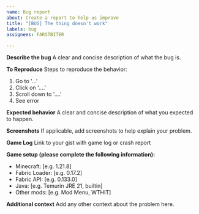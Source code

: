 ```yaml
---
name: Bug report
about: Create a report to help us improve
title: "[BUG] The thing doesn't work"
labels: bug
assignees: FARSTBITER

---
```


**Describe the bug**
A clear and concise description of what the bug is.

**To Reproduce**
Steps to reproduce the behavior:
1. Go to '...'
2. Click on '....'
3. Scroll down to '....'
4. See error

**Expected behavior**
A clear and concise description of what you expected to happen.

**Screenshots**
If applicable, add screenshots to help explain your problem.

**Game Log**
Link to your gist with game log or crash report

**Game setup (please complete the following information):**
 - Minecraft: [e.g. 1.21.8]
 - Fabric Loader: [e.g. 0.17.2]
 - Fabric API: [e.g. 0.133.0]
 - Java: [e.g. Temurin JRE 21, builtin]
 - Other mods: [e.g. Mod Menu, WTHIT]

**Additional context**
Add any other context about the problem here.
